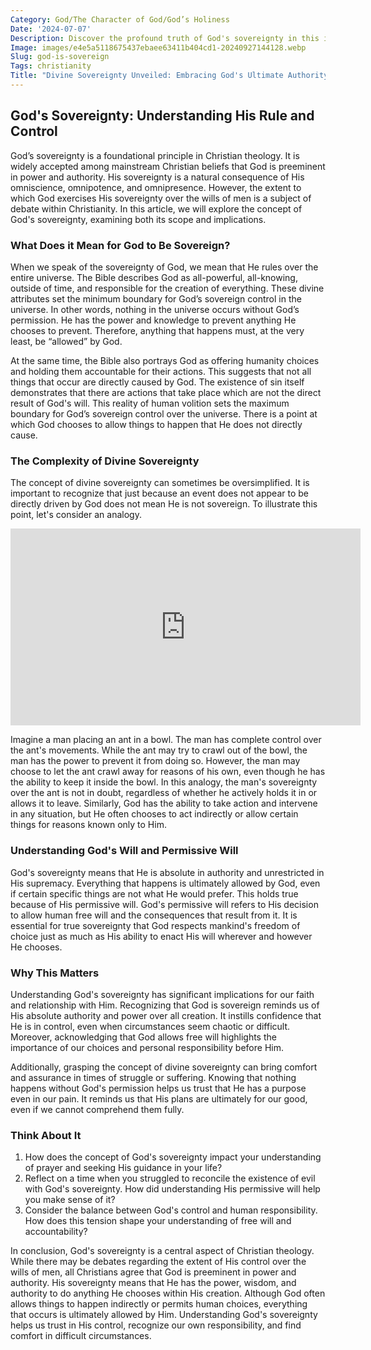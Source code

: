 ```yaml
---
Category: God/The Character of God/God’s Holiness
Date: '2024-07-07'
Description: Discover the profound truth of God's sovereignty in this insightful article. Explore how His absolute authority shapes our understanding of faith and divine providence.
Image: images/e4e5a5118675437ebaee63411b404cd1-20240927144128.webp
Slug: god-is-sovereign
Tags: christianity
Title: "Divine Sovereignty Unveiled: Embracing God's Ultimate Authority"
---
```


## God's Sovereignty: Understanding His Rule and Control

God’s sovereignty is a foundational principle in Christian theology. It is widely accepted among mainstream Christian beliefs that God is preeminent in power and authority. His sovereignty is a natural consequence of His omniscience, omnipotence, and omnipresence. However, the extent to which God exercises His sovereignty over the wills of men is a subject of debate within Christianity. In this article, we will explore the concept of God's sovereignty, examining both its scope and implications.

### What Does it Mean for God to Be Sovereign?

When we speak of the sovereignty of God, we mean that He rules over the entire universe. The Bible describes God as all-powerful, all-knowing, outside of time, and responsible for the creation of everything. These divine attributes set the minimum boundary for God’s sovereign control in the universe. In other words, nothing in the universe occurs without God’s permission. He has the power and knowledge to prevent anything He chooses to prevent. Therefore, anything that happens must, at the very least, be “allowed” by God.

At the same time, the Bible also portrays God as offering humanity choices and holding them accountable for their actions. This suggests that not all things that occur are directly caused by God. The existence of sin itself demonstrates that there are actions that take place which are not the direct result of God's will. This reality of human volition sets the maximum boundary for God’s sovereign control over the universe. There is a point at which God chooses to allow things to happen that He does not directly cause.

### The Complexity of Divine Sovereignty

The concept of divine sovereignty can sometimes be oversimplified. It is important to recognize that just because an event does not appear to be directly driven by God does not mean He is not sovereign. To illustrate this point, let's consider an analogy.


<iframe width="560" height="315" src="https://www.youtube.com/embed/UnXw_QO4OaM" frameborder="0" allow="autoplay; encrypted-media" allowfullscreen></iframe>


Imagine a man placing an ant in a bowl. The man has complete control over the ant's movements. While the ant may try to crawl out of the bowl, the man has the power to prevent it from doing so. However, the man may choose to let the ant crawl away for reasons of his own, even though he has the ability to keep it inside the bowl. In this analogy, the man's sovereignty over the ant is not in doubt, regardless of whether he actively holds it in or allows it to leave. Similarly, God has the ability to take action and intervene in any situation, but He often chooses to act indirectly or allow certain things for reasons known only to Him.

### Understanding God's Will and Permissive Will

God's sovereignty means that He is absolute in authority and unrestricted in His supremacy. Everything that happens is ultimately allowed by God, even if certain specific things are not what He would prefer. This holds true because of His permissive will. God's permissive will refers to His decision to allow human free will and the consequences that result from it. It is essential for true sovereignty that God respects mankind's freedom of choice just as much as His ability to enact His will wherever and however He chooses.

### Why This Matters

Understanding God's sovereignty has significant implications for our faith and relationship with Him. Recognizing that God is sovereign reminds us of His absolute authority and power over all creation. It instills confidence that He is in control, even when circumstances seem chaotic or difficult. Moreover, acknowledging that God allows free will highlights the importance of our choices and personal responsibility before Him.

Additionally, grasping the concept of divine sovereignty can bring comfort and assurance in times of struggle or suffering. Knowing that nothing happens without God's permission helps us trust that He has a purpose even in our pain. It reminds us that His plans are ultimately for our good, even if we cannot comprehend them fully.

### Think About It

1. How does the concept of God's sovereignty impact your understanding of prayer and seeking His guidance in your life?
2. Reflect on a time when you struggled to reconcile the existence of evil with God's sovereignty. How did understanding His permissive will help you make sense of it?
3. Consider the balance between God's control and human responsibility. How does this tension shape your understanding of free will and accountability?

In conclusion, God's sovereignty is a central aspect of Christian theology. While there may be debates regarding the extent of His control over the wills of men, all Christians agree that God is preeminent in power and authority. His sovereignty means that He has the power, wisdom, and authority to do anything He chooses within His creation. Although God often allows things to happen indirectly or permits human choices, everything that occurs is ultimately allowed by Him. Understanding God's sovereignty helps us trust in His control, recognize our own responsibility, and find comfort in difficult circumstances.